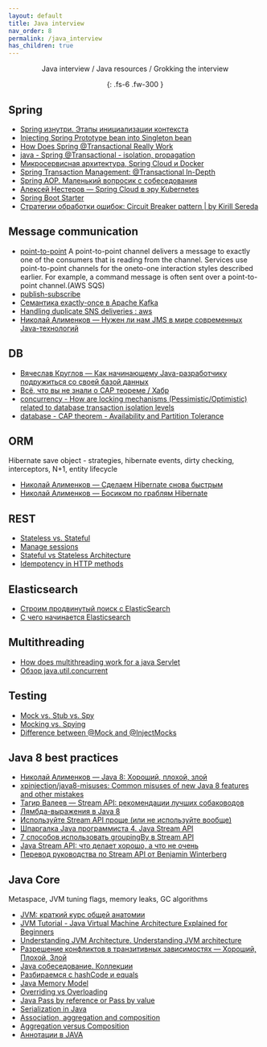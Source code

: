 ```yaml
---
layout: default
title: Java interview
nav_order: 8
permalink: /java_interview
has_children: true
---
```

<div align="center" markdown="1">
Java interview / Java resources / Grokking the interview

{: .fs-6 .fw-300 }
</div>

## Spring

* [Spring изнутри. Этапы инициализации контекста](https://habr.com/ru/post/222579/)
* [Injecting Spring Prototype bean into Singleton bean ](http://dolszewski.com/spring/accessing-prototype-bean-in-singleton)
* [How Does Spring @Transactional Really Work](https://dzone.com/articles/how-does-spring-transactional)
* [java - Spring @Transactional - isolation, propagation](https://stackoverflow.com/questions/8490852/spring-transactional-isolation-propagation)
* [Микросервисная архитектура, Spring Cloud и Docker](https://habr.com/ru/post/280786/)
* [Spring Transaction Management: @Transactional In-Depth](https://www.marcobehler.com/guides/spring-transaction-management-transactional-in-depth)
* [Spring AOP. Маленький вопросик с собеседования](https://habr.com/ru/post/347752/)
* [Алексей Нестеров — Spring Cloud в эру Kubernetes](https://www.youtube.com/watch?v=vUo3cTE3Y0g&t=2260s)
* [Spring Boot Starter](https://www.youtube.com/watch?v=2_iE7jZWl3U&list=WL&index=4&t=2465s)
* [Стратегии обработки ошибок: Circuit Breaker pattern | by Kirill Sereda](https://medium.com/@kirill.sereda/%D1%81%D1%82%D1%80%D0%B0%D1%82%D0%B5%D0%B3%D0%B8%D0%B8-%D0%BE%D0%B1%D1%80%D0%B0%D0%B1%D0%BE%D1%82%D0%BA%D0%B8-%D0%BE%D1%88%D0%B8%D0%B1%D0%BE%D0%BA-circuit-breaker-pattern-650232944e37)

## Message communication
* [point-to-point](www.enterpriseintegrationpatterns.com/PointToPointChannel.html) 
A point-to-point channel delivers a message to exactly one of the consumers that
is reading from the channel. Services use point-to-point channels for the oneto-one interaction styles described earlier. For example, a command message is
often sent over a point-to-point channel.(AWS SQS)
* [publish-subscribe](www.enterpriseintegrationpatterns.com/PublishSubscribeChannel.html)
* [Семантика exactly-once в Apache Kafka](https://habr.com/ru/company/badoo/blog/333046/)
* [Handling duplicate SNS deliveries : aws](https://www.reddit.com/r/aws/comments/8u1b1v/handling_duplicate_sns_deliveries/)
* [Николай Алименков — Нужен ли нам JMS в мире современных Java-технологий](https://www.youtube.com/watch?v=ExjPxDxkmFo)

## DB

* [Вячеслав Круглов — Как начинающему Java-разработчику подружиться со своей базой данных](https://www.youtube.com/watch?v=dFASbaIG-UU)
* [Всё, что вы не знали о CAP теореме / Хабр](https://habr.com/ru/post/328792/)
* [concurrency - How are locking mechanisms (Pessimistic/Optimistic) related to database transaction isolation levels](https://stackoverflow.com/questions/22646226/how-are-locking-mechanisms-pessimistic-optimistic-related-to-database-transact)
* [database - CAP theorem - Availability and Partition Tolerance](https://stackoverflow.com/questions/12346326/cap-theorem-availability-and-partition-tolerance)

## ORM

Hibernate save object - strategies, hibernate events, dirty checking, interceptors, N+1, entity lifecycle
* [Николай Алименков — Сделаем Hibernate снова быстрым](https://www.youtube.com/watch?v=b52Qz6qlic0&t=24s)
* [Николай Алименков — Босиком по граблям Hibernate](https://www.youtube.com/watch?v=YzOTZTt-PR0&t=136s)

## REST

* [Stateless vs. Stateful](https://medium.com/@ermakovichdmitriy/%D0%BE%D0%BF%D1%80%D0%B5%D0%B4%D0%B5%D0%BB%D0%B5%D0%BD%D0%B8%D1%8F-%D0%BF%D0%BE%D0%BD%D1%8F%D1%82%D0%B8%D0%B9-stateful-%D0%B8-stateless-%D0%B2-%D0%BA%D0%BE%D0%BD%D1%82%D0%B5%D0%BA%D1%81%D1%82%D0%B5-%D0%B2%D0%B5%D0%B1-%D1%81%D0%B5%D1%80%D0%B2%D0%B8%D1%81%D0%BE%D0%B2-%D0%BF%D0%B5%D1%80%D0%B5%D0%B2%D0%BE%D0%B4-18a910a226a1)
* [Manage sessions](https://stackoverflow.com/questions/3105296/if-rest-applications-are-supposed-to-be-stateless-how-do-you-manage-sessions)
* [Stateful vs Stateless Architecture](https://www.virtasant.com/blog/stateful-vs-stateless-architecture-why-stateless-won)
* [Idempotency in HTTP methods](https://stackoverflow.com/questions/45016234/what-is-idempotency-in-http-methods)

## Elasticsearch

* [Строим продвинутый поиск с ElasticSearch](https://dou.ua/lenta/columns/building-advanced-search-with-elasticsearch/)
* [С чего начинается Elasticsearch](https://habr.com/ru/post/489924/)

## Multithreading

* [How does multithreading work for a java Servlet](https://stackoverflow.com/questions/7701772/how-does-multithreading-work-for-a-java-servlet)
* [Обзор java.util.concurrent](https://habr.com/ru/company/luxoft/blog/157273/)

## Testing

* [Mock vs. Stub vs. Spy](https://www.javatpoint.com/mock-vs-stub-vs-spy)
* [Mocking vs. Spying](https://stackoverflow.com/questions/12827580/mocking-vs-spying-in-mocking-frameworks)
* [Difference between @Mock and @InjectMocks](https://stackoverflow.com/questions/16467685/difference-between-mock-and-injectmocks)

## Java 8 best practices

* [Николай Алименков — Java 8: Хороший, плохой, злой](https://www.youtube.com/watch?v=7Iy1hVEXxsU)
* [xpinjection/java8-misuses: Common misuses of new Java 8 features and other mistakes](https://github.com/xpinjection/java8-misuses)
* [Тагир Валеев — Stream API: рекомендации лучших собаководов](https://www.youtube.com/watch?v=vxikpWnnnCU)
* [Лямбда-выражения в Java 8](https://habr.com/ru/post/224593/)
* [Используйте Stream API проще (или не используйте вообще)](https://habr.com/ru/post/337350/)
* [Шпаргалка Java программиста 4. Java Stream API](https://habr.com/ru/company/luxoft/blog/270383/)
* [7 способов использовать groupingBy в Stream API](https://habr.com/ru/post/348536/)
* [Java Stream API: что делает хорошо, а что не очень](https://habr.com/ru/company/jugru/blog/307938/)
* [Перевод руководства по Stream API от Benjamin Winterberg](https://habr.com/ru/post/437038/)

## Java Core

Metaspace, JVM tuning flags, memory leaks, GC algorithms
* [JVM: краткий курс общей анатомии](https://www.youtube.com/watch?v=-fcj6EL9rc4&list=WL&index=5&t=369s)
* [JVM Tutorial - Java Virtual Machine Architecture Explained for Beginners](https://www.freecodecamp.org/news/jvm-tutorial-java-virtual-machine-architecture-explained-for-beginners/)
* [Understanding JVM Architecture. Understanding JVM architecture](https://medium.com/platform-engineer/understanding-jvm-architecture-22c0ddf09722)
* [Разрешение конфликтов в транзитивных зависимостях — Хороший, Плохой, Злой](https://habr.com/ru/company/jugru/blog/191246/)
* [Java собеседование. Коллекции](https://habr.com/ru/post/162017/)
* [Разбираемся с hashCode и equals](https://habr.com/ru/post/168195/)
* [Java Memory Model](http://www.javaspecialist.ru/2011/06/java-memory-model.html)
* [Overriding vs Overloading](https://java-course.ru/begin/override-overload/)
* [Java Pass by reference or Pass by value](https://stackoverflow.com/questions/40480/is-java-pass-by-reference-or-pass-by-value)
* [Serialization in Java](https://stackoverflow.com/questions/2232759/what-is-the-purpose-of-serialization-in-java)
* [Association, aggregation and composition](https://stackoverflow.com/questions/885937/what-is-the-difference-between-association-aggregation-and-composition)
* [Aggregation versus Composition](https://stackoverflow.com/questions/734891/aggregation-versus-composition)
* [Аннотации в JAVA](https://habr.com/ru/post/139736/)
